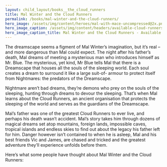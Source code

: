 ```yaml
---
layout: child_layout/books__the_cloud_runners
title: Mal Winter and the Cloud Runners
permalink: /books/mal-winter-and-the-cloud-runners/
hero_image: /assets/img/content/heroes/mal-with-mace-uncompressed@2x.png
hero_image_caption: /assets/img/content/headers/available-cloud-runners@2x.png
hero_image_caption_title: Mal Winter and the Cloud Runners - Available Now
---
```


The dreamscape seems a figment of Mal Winter’s imagination, but it’s real – and more dangerous than Mal could expect. The night after his father’s death, Mal dreams of meeting a mysterious man who introduces himself as Mr. Blue. The mysterious, yet kind, Mr Blue tells Mal that there is a Dreamscape that houses all the souls of the sleeping world. Each soul creates a dream to surround it like a large suit-of- armour to protect itself from Nightmares: the predators of the Dreamscape.

Nightmare aren’t bad dreams, they’re demons who prey on the souls of the sleeping, hunting through dreams to devour the sleeping. That’s when Mal learns about the Cloud Runners, an ancient organisation that protects the sleeping of the world and serves as the guardians of the Dreamscape.

Mal’s father was one of the greatest Cloud Runners to ever live, and perhaps his death wasn’t accident. Mal’s story takes him through dozens of magical dreams set atop mountains, foreign lands, impossible caves, tropical islands and endless skies to find out about the legacy his father left for him. Danger however isn’t contained to when he is asleep, Mal and his best friends Vic and James, are chased and tricked and the greatest adventure they’ll experience unfolds before them.

Here’s what some people have thought about Mal Winter and the Cloud Runners: